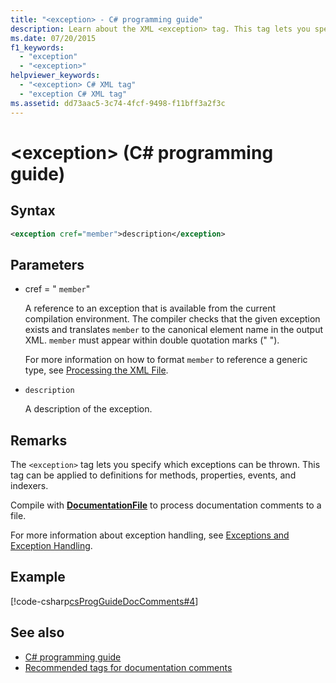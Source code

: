 ```yaml
---
title: "<exception> - C# programming guide"
description: Learn about the XML <exception> tag. This tag lets you specify which exceptions can be thrown, and can be applied to methods, properties, events, and indexers.
ms.date: 07/20/2015
f1_keywords:
  - "exception"
  - "<exception>"
helpviewer_keywords:
  - "<exception> C# XML tag"
  - "exception C# XML tag"
ms.assetid: dd73aac5-3c74-4fcf-9498-f11bff3a2f3c
---
```

# \<exception> (C# programming guide)

## Syntax

```xml
<exception cref="member">description</exception>
```

## Parameters

- cref = " `member`"

  A reference to an exception that is available from the current compilation environment. The compiler checks that the given exception exists and translates `member` to the canonical element name in the output XML. `member` must appear within double quotation marks (" ").

  For more information on how to format `member` to reference a generic type, see [Processing the XML File](processing-the-xml-file.md).

- `description`

  A description of the exception.

## Remarks

The `<exception>` tag lets you specify which exceptions can be thrown. This tag can be applied to definitions for methods, properties, events, and indexers.

Compile with [**DocumentationFile**](../../language-reference/compiler-options/output.md#documentationfile) to process documentation comments to a file.

For more information about exception handling, see [Exceptions and Exception Handling](../exceptions/index.md).

## Example

[!code-csharp[csProgGuideDocComments#4](~/samples/snippets/csharp/VS_Snippets_VBCSharp/csProgGuideDocComments/CS/DocComments.cs#4)]

## See also

- [C# programming guide](../index.md)
- [Recommended tags for documentation comments](recommended-tags-for-documentation-comments.md)
